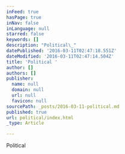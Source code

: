 ```yaml
---
inFeed: true
hasPage: true
inNav: false
inLanguage: null
starred: false
keywords: []
description: "Political\_"
datePublished: '2016-03-11T02:47:18.551Z'
dateModified: '2016-03-11T02:47:14.504Z'
title: 'Political '
author: []
authors: []
publisher:
  name: null
  domain: null
  url: null
  favicon: null
sourcePath: _posts/2016-03-11-political.md
published: true
url: political/index.html
_type: Article

---
```

Political